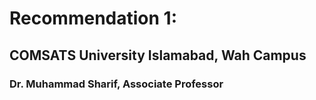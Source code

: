 # Recommendation 1:
## COMSATS University Islamabad, Wah Campus
### Dr. Muhammad Sharif, Associate Professor
